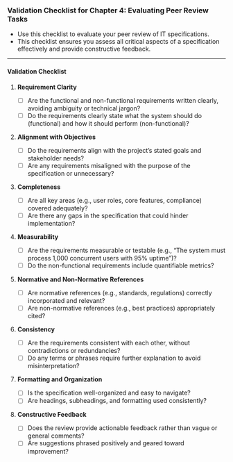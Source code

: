 ### Validation Checklist for Chapter 4: Evaluating Peer Review Tasks

* Use this checklist to evaluate your peer review of IT specifications. 
* This checklist ensures you assess all critical aspects of a specification effectively and provide constructive feedback.

---

#### **Validation Checklist**
1. **Requirement Clarity**
   - [ ] Are the functional and non-functional requirements written clearly, avoiding ambiguity or technical jargon?
   - ☐ Do the requirements clearly state what the system should do (functional) and how it should perform (non-functional)?

2. **Alignment with Objectives**
   - ☐ Do the requirements align with the project’s stated goals and stakeholder needs?
   - ☐ Are any requirements misaligned with the purpose of the specification or unnecessary?

3. **Completeness**
   - ☐ Are all key areas (e.g., user roles, core features, compliance) covered adequately?
   - ☐ Are there any gaps in the specification that could hinder implementation?

4. **Measurability**
   - ☐ Are the requirements measurable or testable (e.g., “The system must process 1,000 concurrent users with 95% uptime”)?
   - ☐ Do the non-functional requirements include quantifiable metrics?

5. **Normative and Non-Normative References**
   - ☐ Are normative references (e.g., standards, regulations) correctly incorporated and relevant?
   - ☐ Are non-normative references (e.g., best practices) appropriately cited?

6. **Consistency**
   - ☐ Are the requirements consistent with each other, without contradictions or redundancies?
   - ☐ Do any terms or phrases require further explanation to avoid misinterpretation?

7. **Formatting and Organization**
   - ☐ Is the specification well-organized and easy to navigate?
   - ☐ Are headings, subheadings, and formatting used consistently?

8. **Constructive Feedback**
   - ☐ Does the review provide actionable feedback rather than vague or general comments?
   - ☐ Are suggestions phrased positively and geared toward improvement?
